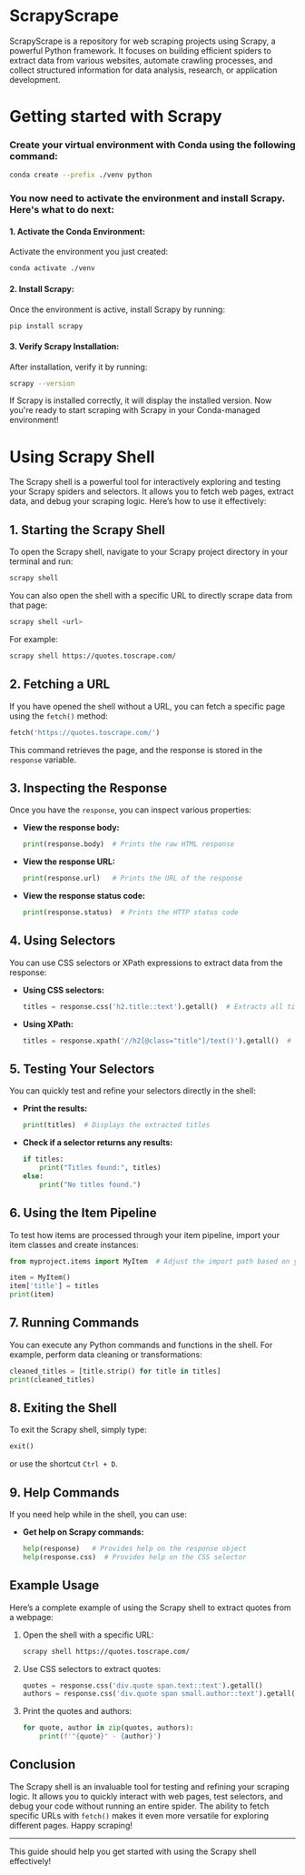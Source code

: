 # ScrapyScrape
ScrapyScrape is a repository for web scraping projects using Scrapy, a powerful Python framework. It focuses on building efficient spiders to extract data from various websites, automate crawling processes, and collect structured information for data analysis, research, or application development.

# Getting started with Scrapy
### Create your virtual environment with Conda using the following command:

```bash
conda create --prefix ./venv python
```

### You now need to activate the environment and install Scrapy. Here's what to do next:

#### 1. Activate the Conda Environment:
Activate the environment you just created:
```bash
conda activate ./venv
```
#### 2. Install Scrapy:
Once the environment is active, install Scrapy by running:

```bash
pip install scrapy
```
#### 3. Verify Scrapy Installation:
After installation, verify it by running:

```bash
scrapy --version
```
If Scrapy is installed correctly, it will display the installed version. Now you're ready to start scraping with Scrapy in your Conda-managed environment!


# Using Scrapy Shell

The Scrapy shell is a powerful tool for interactively exploring and testing your Scrapy spiders and selectors. It allows you to fetch web pages, extract data, and debug your scraping logic. Here’s how to use it effectively:

## 1. **Starting the Scrapy Shell**

To open the Scrapy shell, navigate to your Scrapy project directory in your terminal and run:

```bash
scrapy shell
```

You can also open the shell with a specific URL to directly scrape data from that page:

```bash
scrapy shell <url>
```

For example:

```bash
scrapy shell https://quotes.toscrape.com/
```

## 2. **Fetching a URL**

If you have opened the shell without a URL, you can fetch a specific page using the `fetch()` method:

```python
fetch('https://quotes.toscrape.com/')
```

This command retrieves the page, and the response is stored in the `response` variable.

## 3. **Inspecting the Response**

Once you have the `response`, you can inspect various properties:

- **View the response body:**
  ```python
  print(response.body)  # Prints the raw HTML response
  ```

- **View the response URL:**
  ```python
  print(response.url)   # Prints the URL of the response
  ```

- **View the response status code:**
  ```python
  print(response.status)  # Prints the HTTP status code
  ```

## 4. **Using Selectors**

You can use CSS selectors or XPath expressions to extract data from the response:

- **Using CSS selectors:**
  ```python
  titles = response.css('h2.title::text').getall()  # Extracts all titles
  ```

- **Using XPath:**
  ```python
  titles = response.xpath('//h2[@class="title"]/text()').getall()  # Extracts all titles
  ```

## 5. **Testing Your Selectors**

You can quickly test and refine your selectors directly in the shell:

- **Print the results:**
  ```python
  print(titles)  # Displays the extracted titles
  ```

- **Check if a selector returns any results:**
  ```python
  if titles:
      print("Titles found:", titles)
  else:
      print("No titles found.")
  ```

## 6. **Using the Item Pipeline**

To test how items are processed through your item pipeline, import your item classes and create instances:

```python
from myproject.items import MyItem  # Adjust the import path based on your project structure

item = MyItem()
item['title'] = titles
print(item)
```

## 7. **Running Commands**

You can execute any Python commands and functions in the shell. For example, perform data cleaning or transformations:

```python
cleaned_titles = [title.strip() for title in titles]
print(cleaned_titles)
```

## 8. **Exiting the Shell**

To exit the Scrapy shell, simply type:

```python
exit()
```

or use the shortcut `Ctrl + D`.

## 9. **Help Commands**

If you need help while in the shell, you can use:

- **Get help on Scrapy commands:**
  ```python
  help(response)   # Provides help on the response object
  help(response.css)  # Provides help on the CSS selector
  ```

## Example Usage

Here’s a complete example of using the Scrapy shell to extract quotes from a webpage:

1. Open the shell with a specific URL:
   ```bash
   scrapy shell https://quotes.toscrape.com/
   ```

2. Use CSS selectors to extract quotes:
   ```python
   quotes = response.css('div.quote span.text::text').getall()
   authors = response.css('div.quote span small.author::text').getall()
   ```

3. Print the quotes and authors:
   ```python
   for quote, author in zip(quotes, authors):
       print(f'"{quote}" - {author}')
   ```

## Conclusion

The Scrapy shell is an invaluable tool for testing and refining your scraping logic. It allows you to quickly interact with web pages, test selectors, and debug your code without running an entire spider. The ability to fetch specific URLs with `fetch()` makes it even more versatile for exploring different pages. Happy scraping!

--- 

This guide should help you get started with using the Scrapy shell effectively!